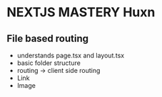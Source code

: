 # NEXTJS MASTERY Huxn

## File based routing
- understands page.tsx and layout.tsx
- basic folder structure
- routing -> client side routing 
- Link
- Image


